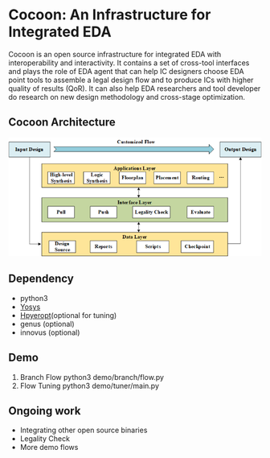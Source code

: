 # Cocoon: An Infrastructure for Integrated EDA
Cocoon is an open source infrastructure for integrated EDA with interoperability and interactivity.
It contains a set of cross-tool interfaces and plays the role of EDA agent that can help IC designers 
choose EDA point tools to assemble a legal design flow and to produce ICs with higher quality of results (QoR).
It can also help EDA researchers and tool developer do research on new design methodology and cross-stage optimization.

## Cocoon Architecture
![avatar](image/arch.png)

## Dependency
 - python3
 - [Yosys](https://github.com/YosysHQ/yosys)
 - [Hpyeropt](https://github.com/hyperopt/hyperopt)(optional for tuning)
 - genus (optional)
 - innovus (optional)
 
## Demo
 1. Branch Flow
 	python3 demo/branch/flow.py
 2. Flow Tuning
 	python3 demo/tuner/main.py
 
## Ongoing work
 - Integrating other open source binaries
 - Legality Check
 - More demo flows
